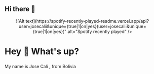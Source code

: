 ## Hi there 👋

<div align="center">
  ![Alt text](https://spotify-recently-played-readme.vercel.app/api?user=josecalii&unique={true|1|on|yes})user=josecalii&unique={true|1|on|yes})" alt="Spotify recently played"  />
</div>
<h1 align="left">Hey 👋 What's up?</h1>

###

<p align="left">My name is Jose Cali , from Bolivia</p>

###




